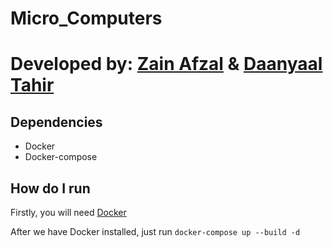# Micro_Computers

# Developed by: [Zain Afzal](https://github.com/zainafzal0/) & [Daanyaal Tahir](https://github.com/DaanyaalTahir/)

## Dependencies

- Docker
- Docker-compose

## How do I run

Firstly, you will need [Docker](https://www.docker.com/)

After we have Docker installed, just run `docker-compose up --build -d`
